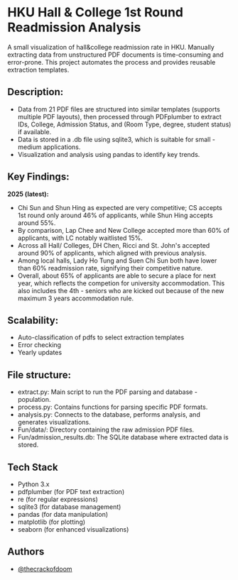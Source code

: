 
# HKU Hall & College 1st Round Readmission Analysis

A small visualization of hall&college readmission rate in HKU. Manually extracting data from unstructured PDF documents is time-consuming and error-prone. This project automates the process and provides reusable extraction templates.
## Description:
- Data from 21 PDF files are structured into similar templates (supports multiple PDF layouts), then processed through PDFplumber to extract IDs, College, Admission Status, and (Room Type, degree, student status) if available. 
- Data is stored in a .db file using sqlite3, which is suitable for small - medium applications.
- Visualization and analysis using pandas to identify key trends.
## Key Findings:
**2025 (latest):**
- Chi Sun and Shun Hing as expected are very competitive; CS accepts 1st round only around 46% of applicants, while Shun Hing accepts around 55%.
- By comparison, Lap Chee and New College accepted more than 60% of applicants, with LC notably waitlisted 15%.
- Across all Hall/ Colleges, DH Chen, Ricci and St. John's accepted around 90% of applicants, which aligned with previous analysis.
- Among local halls, Lady Ho Tung and Suen Chi Sun both have lower than 60% readmission rate, signifying their competitive nature.
- Overall, about 65% of applicants are able to secure a place for next year, which reflects the competion for university accommodation. This also includes the 4th - seniors who are kicked out because of the new maximum 3 years accommodation rule.
## Scalability:
- Auto-classification of pdfs to select extraction templates
- Error checking 
- Yearly updates
## File structure:
 - extract.py: Main script to run the PDF parsing and database - population.
- process.py: Contains functions for parsing specific PDF formats.
- analysis.py: Connects to the database, performs analysis, and generates visualizations.
- Fun/data/: Directory containing the raw admission PDF files.
- Fun/admission_results.db: The SQLite database where extracted data is stored.

## Tech Stack

- Python 3.x
- pdfplumber (for PDF text extraction)
- re (for regular expressions)
- sqlite3 (for database management)
- pandas (for data manipulation)
- matplotlib (for plotting)
- seaborn (for enhanced visualizations)


## Authors

- [@thecrackofdoom](https://www.github.com/thecrackofdoom)


